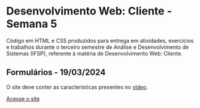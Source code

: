 # Desenvolvimento Web: Cliente - Semana 5
Código em HTML e CSS produzidos para entrega em atividades, exercícios e trabalhos durante o terceiro semestre de Análise e Desenvolvimento de Sistemas (IFSP), referente à matéria de Desenvolvimento Web: Cliente.

## Formulários - 19/03/2024
O site deve conter as características presentes no [vídeo](https://www.youtube.com/watch?v=PqYYWXpqQPM).

[Acesse o site](https://fernandalopesbarbalho.github.io/dwba4-semana-06-pt302525x/)
